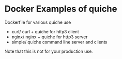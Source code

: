 # Docker Examples of quiche

Dockerfile for various quiche use

- curl/ curl + quiche for http3 client
- nginx/ nginx + quiche for http3 server
- simple/ quiche command line server and clients

Note that this is not for your production use.
